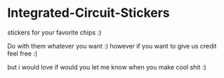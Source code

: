 # Integrated-Circuit-Stickers
stickers for your favorite chips :)

Do with them whatever you want :)
however if you want to give us credit feel free :)

but i would love if would you let me know when you make cool shit :)

